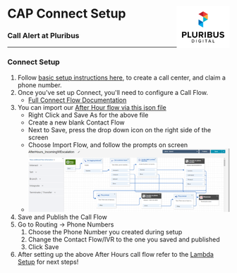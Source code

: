 # CAP Connect Setup  <a href="https://pluribusdigital.com" target="_blank"><img align="right" src="pb-logo-maintransparent.svg" width="120" alt="Pluribus Digital Logo" ></a>
### Call Alert at Pluribus
____
### Connect Setup
1. Follow [basic setup instructions here](https://docs.aws.amazon.com/connect/latest/adminguide/tutorial1-set-up-your-instance.html), to create a call center, and claim a phone number.
2. Once you've set up Connect, you'll need to configure a Call Flow.
    - [Full Connect Flow Documentation](https://docs.aws.amazon.com/connect/latest/adminguide/connect-contact-flows.html)
3. You can import our [After Hour flow via this json file](AfterHours_IncomingWEscalation.json)
    - Right Click and Save As for the above file
    - Create a new blank Contact Flow
    - Next to Save, press the drop down icon on the right side of the screen
    - Choose Import Flow, and follow the prompts on screen
    - ![After Hours Call Flow in the Connect UI](CallFlow_10312021.png)
4. Save and Publish the Call Flow
5. Go to Routing -> Phone Numbers
    1. Choose the Phone Number you created during setup
    2. Change the Contact Flow/IVR to the one you saved and published
    3. Click Save
6. After setting up the above After Hours call flow refer to the [Lambda Setup](lambda.md) for next steps!